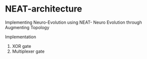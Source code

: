 # NEAT-architecture
Implementing Neuro-Evolution using
NEAT- Neuro Evolution through Augmenting Topology


Implementation
1. XOR gate 
2. Multiplexer gate 
